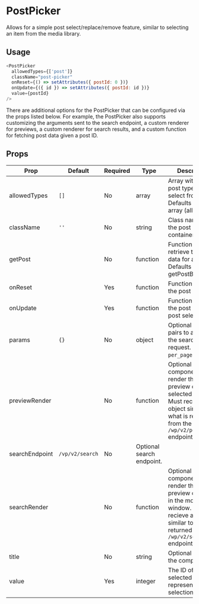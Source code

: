 # PostPicker

Allows for a simple post select/replace/remove feature, similar to selecting an item from the media library.

## Usage

``` js
<PostPicker
  allowedTypes={['post']}
  className="post-picker"
  onReset={() => setAttributes({ postId: 0 })}
  onUpdate={({ id }) => setAttributes({ postId: id })}
  value={postId}
/>
```

There are additional options for the PostPicker that can be configured via the
props listed below. For example, the PostPicker also supports customizing the arguments
sent to the search endpoint, a custom renderer for previews, a custom renderer for search
results, and a custom function for fetching post data given a post ID.

## Props

| Prop           | Default        | Required | Type     | Description                                                                                                     |
|----------------|----------------|----------|----------|-----------------------------------------------------------------------------------------------------------------|
| allowedTypes   | `[]`         | No       | array    | Array with the post types to select from. Defaults to empty array (all types). |
| className      | `''`           | No       | string   | Class name for the post picker container.                                                                      |
| getPost        |                | No       | function | Function to retrieve the post data for a post ID. Defaults to using getPostById. |
| onReset        |                | Yes      | function | Function to reset the post ID to 0.                          |
| onUpdate       |                | Yes      | function | Function to set the post ID on post selection.                                               |
| params         | `{}`           | No       | object   | Optional key value pairs to append to the search request. Ex: `{ per_page: 20 }`.                     |
| previewRender  |                | No       | function | Optional component to render the preview of the selected post. Must recieve an object similar to what is returned from the `/wp/v2/posts/<ID>` endpoint. |
| searchEndpoint | `/vp/v2/search` | No | Optional search endpoint. |
| searchRender   |                | No       | function | Optional component to render the preview of posts in the modal window. Must recieve an object similar to what is returned from the `/wp/v2/search` endpoint. |
| title          |                | No       | string   | Optional title for the component. |
| value          |                | Yes      | integer  | The ID of the selected post. 0 represents no selection.                                                   |

